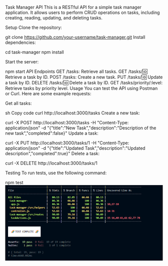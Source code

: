 Task Manager API
This is a RESTful API for a simple task manager application. It allows users to perform CRUD operations on tasks, including creating, reading, updating, and deleting tasks.

Setup
Clone the repository:

git clone https://github.com/your-username/task-manager.git
Install dependencies:


cd task-manager
npm install

Start the server:

npm start
API Endpoints
GET /tasks: Retrieve all tasks.
GET /tasks/:id: Retrieve a task by ID.
POST /tasks: Create a new task.
PUT /tasks/:id: Update a task by ID.
DELETE /tasks/:id: Delete a task by ID.
GET /tasks/priority/:level: Retrieve tasks by priority level.
Usage
You can test the API using Postman or Curl. Here are some example requests:

Get all tasks:

sh
Copy code
curl http://localhost:3000/tasks
Create a new task:


curl -X POST http://localhost:3000/tasks -H "Content-Type: application/json" -d "{\"title\":\"New Task\",\"description\":\"Description of the new task\",\"completed\":false}"
Update a task:


curl -X PUT http://localhost:3000/tasks/1 -H "Content-Type: application/json" -d "{\"title\":\"Updated Task\",\"description\":\"Updated description\",\"completed\":true}"
Delete a task:


curl -X DELETE http://localhost:3000/tasks/1

Testing
To run tests, use the following command:

npm test
![alt text](image.png)